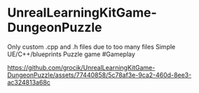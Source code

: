 # UnrealLearningKitGame-DungeonPuzzle
Only custom .cpp and .h files due to too many files 
 Simple UE/C++/blueprints Puzzle game 
#Gameplay 

https://github.com/grocik/UnrealLearningKitGame-DungeonPuzzle/assets/77440858/5c78af3e-9ca2-460d-8ee3-ac324813a68c

